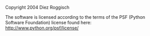 Copyright 2004 Diez Roggisch

The software is licensed according to the terms of the PSF (Python Software Foundation) license found here: http://www.python.org/psf/license/